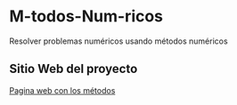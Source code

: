 # M-todos-Num-ricos
Resolver problemas numéricos usando métodos numéricos

## Sitio Web del proyecto
[Pagina web con los métodos](https://eafit-201620030010.github.io/M-todos-Num-ricos/)
